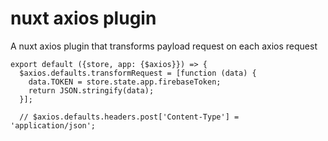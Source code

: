 # nuxt axios plugin

A nuxt axios plugin that transforms payload request on each axios request

```
export default ({store, app: {$axios}}) => {
  $axios.defaults.transformRequest = [function (data) {
    data.TOKEN = store.state.app.firebaseToken;
    return JSON.stringify(data);
  }];

  // $axios.defaults.headers.post['Content-Type'] = 'application/json';
  
```

